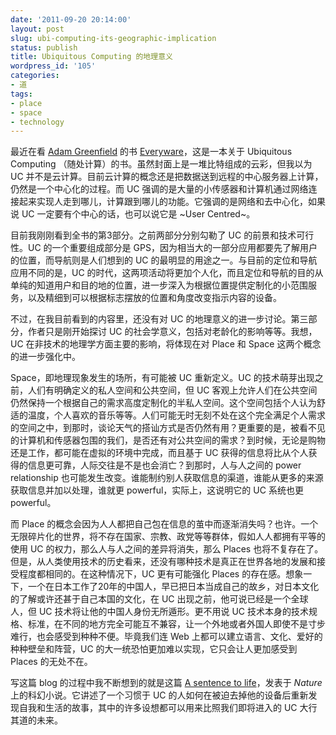 ```yaml
---
date: '2011-09-20 20:14:00'
layout: post
slug: ubi-computing-its-geographic-implication
status: publish
title: Ubiquitous Computing 的地理意义
wordpress_id: '105'
categories:
- 道
tags:
- place
- space
- technology
---
```


   最近在看 [Adam Greenfield](http://www.amazon.com/Adam-Greenfield/e/B001H6SA1C/) 的书 [Everyware](http://www.amazon.com/gp/product/0321384016#)，这是一本关于 Ubiquitous Computing （随处计算）的书。虽然封面上是一堆比特组成的云彩，但我以为 UC 并不是云计算。目前云计算的概念还是把数据送到远程的中心服务器上计算，仍然是一个中心化的过程。而 UC 强调的是大量的小传感器和计算机通过网络连接起来实现人走到哪儿，计算跟到哪儿的功能。它强调的是网络和去中心化，如果说 UC 一定要有个中心的话，也可以说它是 ~User Centred~。 

目前我刚刚看到全书的第3部分。之前两部分分别勾勒了 UC 的前景和技术可行性。UC 的一个重要组成部分是 GPS，因为相当大的一部分应用都要先了解用户的位置，而导航则是人们想到的 UC 的最明显的用途之一。与目前的定位和导航应用不同的是，UC 的时代，这两项活动将更加个人化，而且定位和导航的目的从单纯的知道用户和目的地的位置，进一步深入为根据位置提供定制化的小范围服务，以及精细到可以根据标志摆放的位置和角度改变指示内容的设备。 

不过，在我目前看到的内容里，还没有对 UC 的地理意义的进一步讨论。第三部分，作者只是刚开始探讨 UC 的社会学意义，包括对老龄化的影响等等。我想，UC 在非技术的地理学方面主要的影响，将体现在对 Place 和 Space 这两个概念的进一步强化中。 

Space，即地理现象发生的场所，有可能被 UC 重新定义。UC 的技术萌芽出现之前，人们有明确定义的私人空间和公共空间，但 UC 客观上允许人们在公共空间仍然保持一个根据自己的需求高度定制化的半私人空间。这个空间包括个人认为舒适的温度，个人喜欢的音乐等等。人们可能无时无刻不处在这个完全满足个人需求的空间之中，到那时，谈论天气的搭讪方式是否仍然有用？更重要的是，被看不见的计算机和传感器包围的我们，是否还有对公共空间的需求？到时候，无论是购物还是工作，都可能在虚拟的环境中完成，而且基于 UC 获得的信息将比从个人获得的信息更可靠，人际交往是不是也会消亡？到那时，人与人之间的 power relationship 也可能发生改变。谁能制约别人获取信息的渠道，谁能从更多的来源获取信息并加以处理，谁就更 powerful，实际上，这说明它的 UC 系统也更 powerful。 

而 Place 的概念会因为人人都把自己包在信息的茧中而逐渐消失吗？也许。一个无限碎片化的世界，将不存在国家、宗教、政党等等群体，假如人人都拥有平等的使用 UC 的权力，那么人与人之间的差异将消失，那么 Places 也将不复存在了。但是，从人类使用技术的历史看来，还没有哪种技术是真正在世界各地的发展和接受程度都相同的。在这种情况下，UC 更有可能强化 Places 的存在感。想象一下，一个在日本工作了20年的中国人，早已把日本当成自己的故乡，对日本文化的了解或许还甚于自己本国的文化，在 UC 出现之前，他可说已经是一个全球人，但 UC 技术将让他的中国人身份无所遁形。更不用说 UC 技术本身的技术规格、标准，在不同的地方完全可能互不兼容，让一个外地或者外国人即使不是寸步难行，也会感受到种种不便。毕竟我们连 Web 上都可以建立语言、文化、爱好的种种壁垒和阵营，UC 的大一统恐怕更加难以实现，它只会让人更加感受到 Places 的无处不在。 

写这篇 blog 的过程中我不断想到的就是这篇 [A sentence to life](http://www.nature.com/nature/journal/v477/n7362/full/477126a.html)，发表于 _Nature_ 上的科幻小说。它讲述了一个习惯于 UC 的人如何在被迫去掉他的设备后重新发现自我和生活的故事，其中的许多设想都可以用来比照我们即将进入的 UC 大行其道的未来。 
